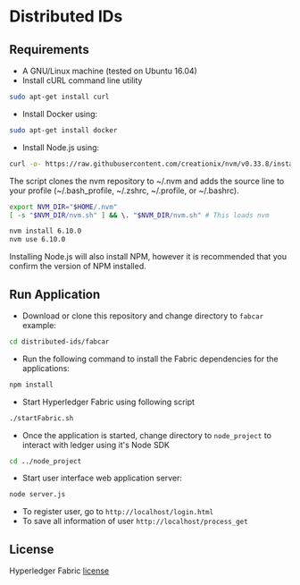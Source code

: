 # Distributed IDs

## Requirements

- A GNU/Linux machine (tested on Ubuntu 16.04)
- Install cURL command line utility
```bash
sudo apt-get install curl
```
- Install Docker using:
```bash
sudo apt-get install docker
```
- Install Node.js using:
```bash
curl -o- https://raw.githubusercontent.com/creationix/nvm/v0.33.8/install.sh | bash
```
The script clones the nvm repository to ~/.nvm and adds the source line to your profile (~/.bash_profile, ~/.zshrc, ~/.profile, or ~/.bashrc).
```bash
export NVM_DIR="$HOME/.nvm"
[ -s "$NVM_DIR/nvm.sh" ] && \. "$NVM_DIR/nvm.sh" # This loads nvm
```
```bash
nvm install 6.10.0
nvm use 6.10.0
```
Installing Node.js will also install NPM, however it is recommended that you confirm the version of NPM installed.

## Run Application

- Download or clone this repository and change directory to `fabcar` example:
```bash
cd distributed-ids/fabcar
```
- Run the following command to install the Fabric dependencies for the applications:
```bash
npm install
```
- Start Hyperledger Fabric using following script
```bash
./startFabric.sh
```
- Once the application is started, change directory to `node_project` to interact with ledger using it's Node SDK
```bash
cd ../node_project
```
- Start user interface web application server:
```bash
node server.js
```
- To register user, go to `http://localhost/login.html`
- To save all information of user `http://localhost/process_get`

## License

Hyperledger Fabric [license](https://github.com/hyperledger/fabric-samples/blob/release/LICENSE)
